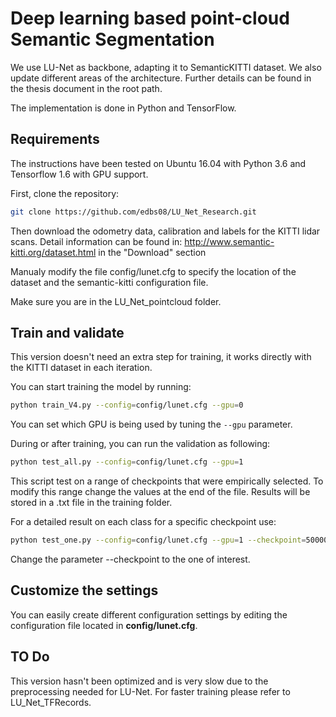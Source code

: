 # Deep learning based point-cloud Semantic Segmentation 

We use LU-Net as backbone, adapting it to SemanticKITTI dataset. We also update different areas of the architecture. 
Further details can be found in the thesis document in the root path. 

The implementation is done in Python and TensorFlow.

## Requirements
The instructions have been tested on Ubuntu 16.04 with Python 3.6 and Tensorflow 1.6 with GPU support.

First, clone the repository:
```bash
git clone https://github.com/edbs08/LU_Net_Research.git
```

Then download the odometry data, calibration and labels for the KITTI lidar scans. Detail information can be found in:
http://www.semantic-kitti.org/dataset.html in the "Download" section

Manualy modify the file config/lunet.cfg to specify the location of the dataset and the semantic-kitti configuration file.

Make sure you are in the LU_Net_pointcloud folder.
## Train and validate
This version doesn't need an extra step for training, it works directly with the KITTI dataset in each iteration. 

You can start training the model by running:
```bash
python train_V4.py --config=config/lunet.cfg --gpu=0
```
You can set which GPU is being used by tuning the `--gpu` parameter.

During or after training, you can run the validation as following:
```bash
python test_all.py --config=config/lunet.cfg --gpu=1
```
This script test on a range of checkpoints that were empirically selected. To modify this range change the values at the end of the file.
Results will be stored in a .txt file in the training folder. 

For a detailed result on each class for a specific checkpoint use:
```bash
python test_one.py --config=config/lunet.cfg --gpu=1 --checkpoint=500000
```
Change the parameter --checkpoint to the one of interest. 

## Customize the settings
You can easily create different configuration settings by editing the configuration file located in **config/lunet.cfg**.

## TO Do
This version hasn't been optimized and is very slow due to the preprocessing needed for LU-Net. For faster training please refer to LU_Net_TFRecords.